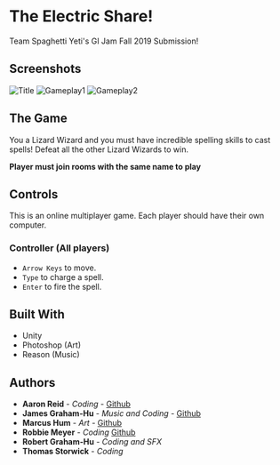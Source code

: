 # The Electric Share!
Team Spaghetti Yeti's GI Jam Fall 2019 Submission!

## Screenshots

![Title](https://github.com/johnnybib/game-jam-fall-2019/blob/master/Screenshots/Title.png)
![Gameplay1](https://github.com/johnnybib/game-jam-fall-2019/blob/master/Screenshots/Gameplay1.png)
![Gameplay2](https://github.com/johnnybib/game-jam-fall-2019/blob/master/Screenshots/Gameplay2.png)

## The Game

You a Lizard Wizard and you must have incredible spelling skills to cast spells! Defeat all the other Lizard Wizards to win.

**Player must join rooms with the same name to play**

## Controls

This is an online multiplayer game. Each player should have their own computer.

### Controller (All players)

* `Arrow Keys` to move.
* `Type` to charge a spell.
* `Enter` to fire the spell.

## Built With

* Unity
* Photoshop (Art)
* Reason (Music)

## Authors

* **Aaron Reid** - *Coding* - [Github](https://github.com/reidaaron)
* **James Graham-Hu** - *Music and Coding* - [Github](https://github.com/johnnybib)
* **Marcus Hum** - *Art* - [Github](https://github.com/mlhum)
* **Robbie Meyer** - *Coding* [Github](https://github.com/robbiemeyer)
* **Robert Graham-Hu** - *Coding and SFX*
* **Thomas Storwick** - *Coding*

